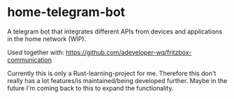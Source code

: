 # home-telegram-bot
A telegram bot that integrates different APIs from devices and applications in the home network (WIP).

Used together with: https://github.com/adeveloper-wq/fritzbox-communication

Currently this is only a Rust-learning-project for me. Therefore this don't really has a lot features/is maintained/being developed further.
Maybe in the future I'm coming back to this to expand the functionality.
